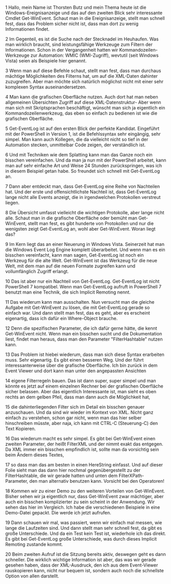 1
Hallo, mein Name ist Thorsten Butz und mein Thema heute ist die Windows-Ereignisanzeige
und das auf den zweiten Blick sehr interessante Cmdlet Get-WinEvent.
Schaut man in die Ereignisanzeige, stellt man schnell fest, dass das Problem
sicher nicht ist, dass man dort zu wenig Informationen findet.

2
Im Gegenteil, es ist die Suche nach der Stecknadel im Heuhaufen.
Was man wirklich braucht, sind leistungsfähige Werkzeuge zum Filtern der Informationen.
Schon in der Vergangenheit hatten wir Kommandozeilen-Werkzeuge zur Automation:
WMIC (WMI-Zugriff), wevtutil (seit Windows Vista) seien als Beispiele hier genannt.

3
Wenn man auf diese Befehle schaut, stellt man fest, dass man durchaus mächtige
Möglichkeiten des Filterns hat, um auf die XML-Daten dahinter zuzugreifen.
Aber man möchte sich natürlich möglichst nicht mit einer sehr komplexen
Syntax auseinandersetzen.

4 
Man kann die grafischen Oberfläche nutzen. Auch dort hat man neben
allgemeinen Übersichten Zugriff auf diese XML-Datenstruktur-
Aber wenn man sich mit Skriptsprachen beschäftigt, wünscht man sich ja eigentlich
ein Kommandozeilenwerkzeug, das eben so einfach zu bedienen ist wie die grafischen Oberfläche.

5 
Get-EventLog ist auf den ersten Blick der perfekte Kandidat.
Eingeführt mit der PowerShell in Version 1, ist die Befehlssyntax sehr
eingängig, sehr simpel.
Man kann auch Kollegen, die da vielleicht nicht so tief in der Automation stecken,
unmittelbar Code zeigen, der verständlich ist. 

6
Und mit Techniken wie dem Splatting kann man das Ganze noch ein bisschen vereinfachen.
Und da man ja nun mit der PowerShell arbeitet, kann man auf 
sehr einfache Art und Weise 24 Stunden zurückspringen,
was ich in diesem Beispiel getan habe.
So freundet sich schnell mit Get-EventLog an.

7 
Dann aber entdeckt man, dass Get-EventLog eine Reihe von Nachteilen hat.
Und der erste und offensichtlichste Nachteil ist, dass Get-EventLog lange nicht
alle Events anzeigt, die in irgendwelchen Protokollen verstreut liegen.

8
Die Übersicht umfasst vielleicht die wichtigen Protokolle, aber lange nicht alle.
Schaut man in die grafische Oberfläche oder bemüht man Get-WinEvent,
stellt man fest, es gibt hunderte von Protokollen und nur die wenigsten zeigt
Get-EventLog an, wohl aber Get-WinEvent.
Woran liegt das?

9
Im Kern liegt das an einer Neuerung in Windows Vista.
Seinerzeit hat man die Windows Event Log Engine komplett überarbeitet.
Und wenn man es ein bisschen vereinfacht, kann man sagen, Get-EventLog ist
noch ein Werkzeug für die alte Welt.
Get-WinEvent ist das Werkzeug für die neue Welt, mit dem man auf die neuen
Formate zugreifen kann und vollumfänglich Zugriff erlangt.

10
Das ist aber nur ein Nachteil von Get-EventLog. Get-EventLog ist nicht PowerShell 7 kompatibel.
Wenn man Get-EventLog aufruft in PowerShell 7
benutzt man eine Technik, die sich Implicit Remoting nennt.

11
Das wiederum kann man ausschalten. 
Nun versucht man die gleiche Aufgabe mit Get-WinEvent zu lösen,
die mit Get-EventLog gerade so einfach war.
Und dann stellt man fest, das es geht, aber es erscheint eigenartig,
dass ich dafür ein Where-Object brauche.

12
Denn die spezifischen Parameter, die ich dafür gerne hätte, die kennt Get-WinEvent nicht.
Wenn man ein bisschen sucht und die Dokumentation liest, findet man heraus, 
dass man den Parameter "FilterHashtable" nutzen kann.

13
Das Problem ist hiebei wiederum, dass man sich diese Syntax erarbeiten muss.
Sehr eigenartig. Es gibt einen besseren Weg.
Und der führt interessanterweise über die grafische Oberfläche.
Ich bin zurück in dem Event Viewer und dort kann man
unter den angepassten Ansichten

14
eigene Filterregeln bauen.
Das ist dann super, super simpel und man könnte es jetzt auf einem einzelnen
Rechner bei der grafischen Oberfläche sicher belassen.
Aber das eigentlich Interessante ist, man sieht es oben rechts
an dem gelben Pfeil, dass man dann auch die Möglichkeit hat,

15
die dahinterliegenden Filter sich im Detail ein bisschen genauer anzuschauen.
Und da sind wir wieder im Kontext von XML.
Nicht ganz einfach zu verstehen, schon gar nicht, wenn man das hier selber hinschreiben
müsste, aber naja, ich kann mit CTRL-C (Steuerung-C) den Text Kopieren.


16
Das wiederum macht es sehr simpel.
Es gibt bei Get-WinEvent einen zweiten
Parameter, der heißt FilterXML und der nimmt exakt das entgegen.
Da XML immer ein bisschen empfindlich ist,
sollte man da vorsichtig sein beim Ändern dieses Textes, 

17
so dass man das am besten in einen HereString einfasst.
Und auf dieser Folie sieht man das dann hier nochmal gegenübergestellt zu der
FilterHashtable, die wir gerade hatten und unten dem FilterXPath-Parameter,
den man alternativ benutzen kann. Vorsicht bei den Operatoren!

18
Kommen wir zu einer Demo zu den weiteren Vorteilen von Get-WinEvent.
Bisher sehen wir ja eigentlich nur, dass Get-WinEvent zwar mächtiger,
aber auch ein bisschen komplizierter zu sein scheint in der Anwendung.
Wir sehen das hier im Vergleich. Ich habe die verschiedenen Beispiele
in eine Demo-Datei gepackt. Die werde ich jetzt aufrufen.

19 
Dann schauen wir mal, was passiert, wenn wir einfach mal messen,
wie lange die Laufzeiten sind.
Und dann stellt man sehr schnell fest, da gibt es große Unterschiede.
Und da ein Test kein Test ist, wiederhole ich das direkt.
Es gibt bei Get-EventLog große Unterschiede, was durch dieses
Implicit Remoting zustande kommt. 

20
Beim zweiten Aufruf ist die Sitzung bereits aktiv, deswegen geht es dann schneller.
Die wirklich wichtige Information ist aber, das was wir gerade gesehen haben,
dass der XML-Ausdruck, den ich aus dem Event-Viewer rauskopieren kann,
nicht nur bequem ist, sondern auch noch die schnellste Option von allen darstellt.